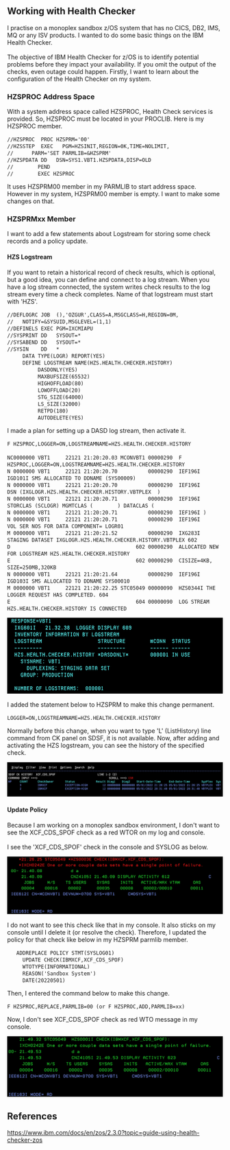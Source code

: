 ## Working with Health Checker

I practise on a monoplex sandbox z/OS system that has no CICS, DB2, IMS, MQ or any ISV products. I wanted to do some basic things on the IBM Health Checker.
</br> </br>
The objective of IBM Health Checker for z/OS is to identify potential problems before they impact your availability. If you omit the output of the checks, even outage could happen. Firstly, I want to learn about the configuration of the Health Checker on my system.

### HZSPROC Address Space

With a system address space called HZSPROC, Health Check services is provided. So, HZSPROC must be located in your PROCLIB. Here is my HZSPROC member.

    //HZSPROC  PROC HZSPRM='00'                           
    //HZSSTEP  EXEC   PGM=HZSINIT,REGION=0K,TIME=NOLIMIT, 
    //      PARM='SET PARMLIB=&HZSPRM'                    
    //HZSPDATA DD   DSN=SYS1.VBT1.HZSPDATA,DISP=OLD       
    //        PEND                                        
    //        EXEC HZSPROC                                

It uses HZSPRM00 member in my PARMLIB to start address space. However in my system, HZSPRM00 member is empty. I want to make some changes on that.

### HZSPRMxx Member

I want to add a few statements about Logstream for storing some check records and a policy update. 

#### HZS Logstream

If you want to retain a historical record of check results, which is optional, but a good idea, you can define and connect to a log stream. When you have a log stream connected, the system writes check results to the log stream every time a check completes. Name of that logstream must start with 'HZS'.

    //DEFLOGRC JOB  (),'OZGUR',CLASS=A,MSGCLASS=H,REGION=0M,       
    //   NOTIFY=&SYSUID,MSGLEVEL=(1,1)                             
    //DEFINELS EXEC PGM=IXCMIAPU                                   
    //SYSPRINT DD   SYSOUT=*                                       
    //SYSABEND DD   SYSOUT=*                                       
    //SYSIN    DD   *                                              
         DATA TYPE(LOGR) REPORT(YES)                               
         DEFINE LOGSTREAM NAME(HZS.HEALTH.CHECKER.HISTORY)         
              DASDONLY(YES)                                        
              MAXBUFSIZE(65532)                                    
              HIGHOFFLOAD(80)                                      
              LOWOFFLOAD(20)                                       
              STG_SIZE(64000)                                      
              LS_SIZE(32000)                                       
              RETPD(180)                                           
              AUTODELETE(YES)  

I made a plan for setting up a DASD log stream, then activate it.

    F HZSPROC,LOGGER=ON,LOGSTREAMNAME=HZS.HEALTH.CHECKER.HISTORY 
    
    NC0000000 VBT1     22121 21:20:20.03 MCONVBT1 00000290  F HZSPROC,LOGGER=ON,LOGSTREAMNAME=HZS.HEALTH.CHECKER.HISTORY            
    N 0000000 VBT1     22121 21:20:20.70          00000290  IEF196I IGD101I SMS ALLOCATED TO DDNAME (SYS00009)                      
    N 0000000 VBT1     22121 21:20:20.70          00000290  IEF196I         DSN (IXGLOGR.HZS.HEALTH.CHECKER.HISTORY.VBTPLEX  )      
    N 0000000 VBT1     22121 21:20:20.71          00000290  IEF196I         STORCLAS (SCLOGR) MGMTCLAS (        ) DATACLAS (        
    N 0000000 VBT1     22121 21:20:20.71          00000290  IEF196I )                                                               
    N 0000000 VBT1     22121 21:20:20.71          00000290  IEF196I         VOL SER NOS FOR DATA COMPONENT= LOGR01                  
    M 0000000 VBT1     22121 21:20:21.52          00000290  IXG283I STAGING DATASET IXGLOGR.HZS.HEALTH.CHECKER.HISTORY.VBTPLEX 602  
    D                                         602 00000290  ALLOCATED NEW FOR LOGSTREAM HZS.HEALTH.CHECKER.HISTORY                  
    E                                         602 00000290  CISIZE=4KB, SIZE=250MB,320KB                                            
    N 0000000 VBT1     22121 21:20:21.64          00000290  IEF196I IGD103I SMS ALLOCATED TO DDNAME SYS00010                        
    M 0000000 VBT1     22121 21:20:22.25 STC05049 00000090  HZS0344I THE LOGGER REQUEST HAS COMPLETED. 604                          
    E                                         604 00000090  LOG STREAM HZS.HEALTH.CHECKER.HISTORY IS CONNECTED                      

![Screenshot](https://github.com/ozgurhepsag/Basic-z-OS-Utilities-and-Practices/blob/main/Working%20with%20Health%20Checker/Images/HZS%20logstream%20list.png)

I added the statement below to HZSPRM to make this change permanent. 

    LOGGER=ON,LOGSTREAMNAME=HZS.HEALTH.CHECKER.HISTORY 

Normally before this change, when you want to type 'L' (ListHistory) line command from CK panel on SDSF, it is not available. Now, after adding and activating the HZS logstream, you can see the history of the specified check.

![Screenshot](https://github.com/ozgurhepsag/Basic-z-OS-Utilities-and-Practices/blob/main/Working%20with%20Health%20Checker/Images/Check%20History.png)
                                    
#### Update Policy

Because I am working on a monoplex sandbox environment, I don't want to see the XCF_CDS_SPOF check as a red WTOR on my log and console.
</br> </br>
I see the 'XCF_CDS_SPOF' check in the console and SYSLOG as below.

![Screenshot](https://github.com/ozgurhepsag/Basic-z-OS-Utilities-and-Practices/blob/main/Working%20with%20Health%20Checker/Images/XCF_CDS_SPOF%20before.png)

I do not want to see this check like that in my console. It also sticks on my console until I delete it (or resolve the check). Therefore, I updated the policy for that check like below in my HZSPRM parmlib member.

       ADDREPLACE POLICY STMT(SYSLOG01)              
         UPDATE CHECK(IBMXCF,XCF_CDS_SPOF)           
         WTOTYPE(INFORMATIONAL)                      
         REASON('Sandbox System')                    
         DATE(20220501)                              

Then, I entered the command below to make this change.

    F HZSPROC,REPLACE,PARMLIB=00 (or F HZSPROC,ADD,PARMLIB=xx)

Now, I don't see XCF_CDS_SPOF check as red WTO message in my console.

![Screenshot](https://github.com/ozgurhepsag/Basic-z-OS-Utilities-and-Practices/blob/main/Working%20with%20Health%20Checker/Images/XCF_CDS_SPOF%20after.png)

## References

https://www.ibm.com/docs/en/zos/2.3.0?topic=guide-using-health-checker-zos </br>
